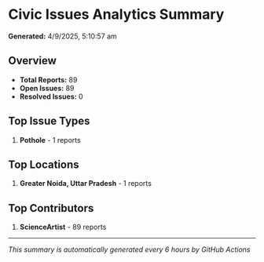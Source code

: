 #  Civic Issues Analytics Summary

**Generated:** 4/9/2025, 5:10:57 am

##  Overview
- **Total Reports:** 89
- **Open Issues:** 89
- **Resolved Issues:** 0

##  Top Issue Types
1. **Pothole** - 1 reports

##  Top Locations
1. **Greater Noida, Uttar Pradesh** - 1 reports

##  Top Contributors
1. **ScienceArtist** - 89 reports

---
*This summary is automatically generated every 6 hours by GitHub Actions*
